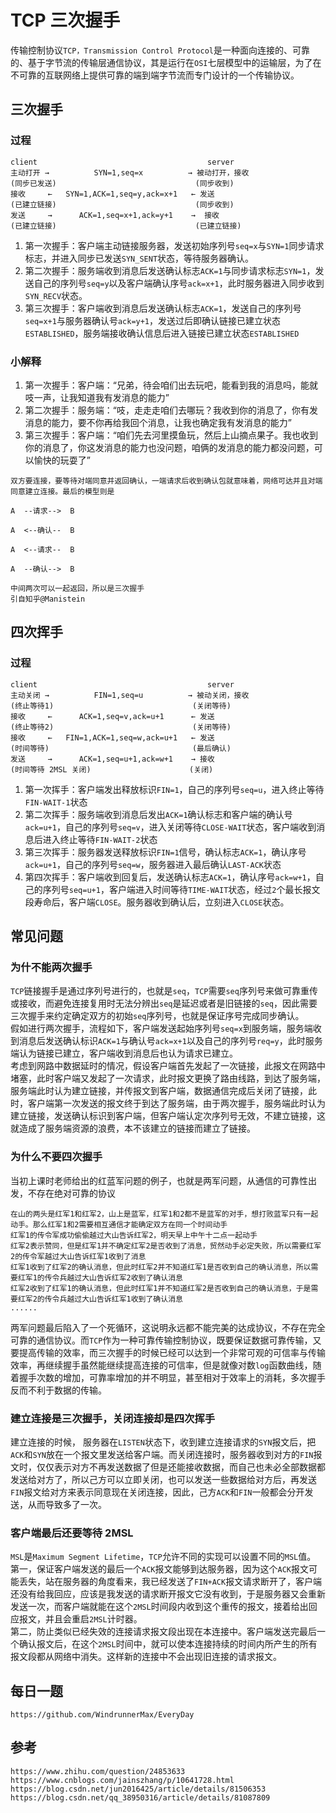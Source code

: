# TCP 三次握手

传输控制协议`TCP，Transmission Control Protocol`是一种面向连接的、可靠的、基于字节流的传输层通信协议，其是运行在`OSI`七层模型中的运输层，为了在不可靠的互联网络上提供可靠的端到端字节流而专门设计的一个传输协议。

## 三次握手

### 过程

```
client                                      server
主动打开 →          SYN=1,seq=x          → 被动打开，接收
(同步已发送)                               (同步收到)
接收     ←   SYN=1,ACK=1,seq=y,ack=x+1   ← 发送
(已建立链接)                               (同步收到)
发送     →      ACK=1,seq=x+1,ack=y+1    →  接收
(已建立链接)                               (已建立链接)
```

1. 第一次握手：客户端主动链接服务器，发送初始序列号`seq=x`与`SYN=1`同步请求标志，并进入同步已发送`SYN_SENT`状态，等待服务器确认。
2. 第二次握手：服务端收到消息后发送确认标志`ACK=1`与同步请求标志`SYN=1`，发送自己的序列号`seq=y`以及客户端确认序号`ack=x+1`，此时服务器进入同步收到`SYN_RECV`状态。
3. 第三次握手：客户端收到消息后发送确认标志`ACK=1`，发送自己的序列号`seq=x+1`与服务器确认号`ack=y+1`，发送过后即确认链接已建立状态`ESTABLISHED`，服务端接收确认信息后进入链接已建立状态`ESTABLISHED`

### 小解释

1. 第一次握手：客户端：“兄弟，待会咱们出去玩吧，能看到我的消息吗，能就吱一声，让我知道我有发消息的能力”
2. 第二次握手：服务端：“吱，走走走咱们去哪玩？我收到你的消息了，你有发消息的能力，要不你再给我回个消息，让我也确定我有发消息的能力”
3. 第三次握手：客户端：“咱们先去河里摸鱼玩，然后上山摘点果子。我也收到你的消息了，你这发消息的能力也没问题，咱俩的发消息的能力都没问题，可以愉快的玩耍了”

```
双方要连接，要等待对端同意并返回确认，一端请求后收到确认包就意味着，网络可达并且对端同意建立连接。最后的模型则是

A  --请求-->  B

A  <--确认--  B

A  <--请求--  B

A  --确认-->  B

中间两次可以一起返回，所以是三次握手
引自知乎@Manistein
```

## 四次挥手

### 过程

```
client                                      server
主动关闭 →          FIN=1,seq=u          → 被动关闭，接收
(终止等待1)                               (关闭等待)
接收     ←      ACK=1,seq=v,ack=u+1      ← 发送
(终止等待2)                               (关闭等待)
接收     ←   FIN=1,ACK=1,seq=w,ack=u+1   ← 发送
(时间等待)                                (最后确认)
发送     →      ACK=1,seq=u+1,ack=w+1    → 接收
(时间等待 2MSL 关闭)                      (关闭)
```

1. 第一次挥手：客户端发出释放标识`FIN=1`，自己的序列号`seq=u`，进入终止等待`FIN-WAIT-1`状态
2. 第二次挥手：服务端收到消息后发出`ACK=1`确认标志和客户端的确认号`ack=u+1`，自己的序列号`seq=v`，进入关闭等待`CLOSE-WAIT`状态，客户端收到消息后进入终止等待`FIN-WAIT-2`状态
3. 第三次挥手：服务器发送释放标识`FIN=1`信号，确认标志`ACK=1`，确认序号`ack=u+1`，自己的序列号`seq=w`，服务器进入最后确认`LAST-ACK`状态
4. 第四次挥手：客户端收到回复后，发送确认标志`ACK=1`，确认序号`ack=w+1`，自己的序列号`seq=u+1`，客户端进入时间等待`TIME-WAIT`状态，经过`2`个最长报文段寿命后，客户端`CLOSE`。服务器收到确认后，立刻进入`CLOSE`状态。

## 常见问题

### 为什不能两次握手

`TCP`链接握手是通过序列号进行的，也就是`seq`，`TCP`需要`seq`序列号来做可靠重传或接收，而避免连接复用时无法分辨出`seq`是延迟或者是旧链接的`seq`，因此需要三次握手来约定确定双方的初始`seq`序列号，也就是保证序号完成同步确认。  
假如进行两次握手，流程如下，客户端发送起始序列号`seq=x`到服务端，服务端收到消息后发送确认标识`ACK=1`与确认号`ack=x+1`以及自己的序列号`req=y`，此时服务端认为链接已建立，客户端收到消息后也认为请求已建立。  
考虑到网路中数据延时的情况，假设客户端首先发起了一次链接，此报文在网路中堵塞，此时客户端又发起了一次请求，此时报文更换了路由线路，到达了服务端，服务端此时认为建立链接，并传报文到客户端，数据通信完成后关闭了链接，此时，客户端第一次发送的报文终于到达了服务端，由于两次握手，服务端此时认为建立链接，发送确认标识到客户端，但客户端认定次序列号无效，不建立链接，这就造成了服务端资源的浪费，本不该建立的链接而建立了链接。

### 为什么不要四次握手

当初上课时老师给出的红蓝军问题的例子，也就是两军问题，从通信的可靠性出发，不存在绝对可靠的协议

```
在山的两头是红军1和红军2，山上是蓝军，红军1和2都不是蓝军的对手，想打败蓝军只有一起动手。那么红军1和2需要相互通信才能确定双方在同一个时间动手
红军1的传令军成功偷偷越过大山告诉红军2，明天早上中午十二点一起动手
红军2表示赞同，但是红军1并不确定红军2是否收到了消息，贸然动手必定失败，所以需要红军2的传令军越过大山告诉红军1收到了消息
红军1收到了红军2的确认消息，但此时红军2并不知道红军1是否收到自己的确认消息，所以需要红军1的传令兵越过大山告诉红军2收到了确认消息
红军2收到了红军1的确认消息，但此时红军1并不知道红军2是否收到自己的确认消息，于是需要红军2的传令兵越过大山告诉红军1收到了确认消息
......
```

两军问题最后陷入了一个死循环，这说明永远都不能完美的达成协议，不存在完全可靠的通信协议。而`TCP`作为一种可靠传输控制协议，既要保证数据可靠传输，又要提高传输的效率，而三次握手的时候已经可以达到一个非常可观的可信率与传输效率，再继续握手虽然能继续提高连接的可信率，但是就像对数`log`函数曲线，随着握手次数的增加，可靠率增加的并不明显，甚至相对于效率上的消耗，多次握手反而不利于数据的传输。

### 建立连接是三次握手，关闭连接却是四次挥手

建立连接的时候， 服务器在`LISTEN`状态下，收到建立连接请求的`SYN`报文后，把`ACK`和`SYN`放在一个报文里发送给客户端。而关闭连接时，服务器收到对方的`FIN`报文时，仅仅表示对方不再发送数据了但是还能接收数据，而自己也未必全部数据都发送给对方了，所以己方可以立即关闭，也可以发送一些数据给对方后，再发送`FIN`报文给对方来表示同意现在关闭连接，因此，己方`ACK`和`FIN`一般都会分开发送，从而导致多了一次。

### 客户端最后还要等待 2MSL

`MSL`是`Maximum Segment Lifetime`，`TCP`允许不同的实现可以设置不同的`MSL`值。  
第一，保证客户端发送的最后一个`ACK`报文能够到达服务器，因为这个`ACK`报文可能丢失，站在服务器的角度看来，我已经发送了`FIN+ACK`报文请求断开了，客户端还没有给我回应，应该是我发送的请求断开报文它没有收到，于是服务器又会重新发送一次，而客户端就能在这个`2MSL`时间段内收到这个重传的报文，接着给出回应报文，并且会重启`2MSL`计时器。  
第二，防止类似已经失效的连接请求报文段出现在本连接中。客户端发送完最后一个确认报文后，在这个`2MSL`时间中，就可以使本连接持续的时间内所产生的所有报文段都从网络中消失。这样新的连接中不会出现旧连接的请求报文。

## 每日一题

```
https://github.com/WindrunnerMax/EveryDay
```

## 参考

```
https://www.zhihu.com/question/24853633
https://www.cnblogs.com/jainszhang/p/10641728.html
https://blog.csdn.net/jun2016425/article/details/81506353
https://blog.csdn.net/qq_38950316/article/details/81087809
```
